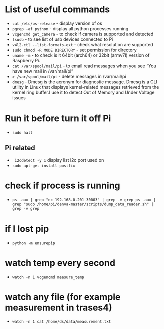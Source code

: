 # List of useful commands

* `cat /etc/os-release` - display version of os
* `pgrep -af python` - display all python processes running
* `vcgencmd get_camera` - to check if camera is supported and detected
* `lsusb` - to see list of usb devices connected to Pi
* `v4l2-ctl --list-formats-ext` - check what resolution are supported
* `sudo chmod -R MODE DIRECTORY` - set permission for directory
* `uname -m` - to check is it 64bit (arch64) or 32bit (armv7l) version of Raspberry Pi.
* `cat /var/spool/mail/pi` - to  email read messages when you see “You have new mail in /var/mail/pi”
* `> /var/spool/mail/pi` - delete messages in /var/mail/pi
* `dmesg` - Dmesg is the acronym for diagnostic message. Dmesg is a CLI utility in Linux that displays kernel-related messages retrieved from the kernel ring buffer.I use it to detect Out of Memory and Under Voltage issues 

# Run it before turn it off Pi

* ```sudo halt```

## Pi related

* ``` i2cdetect -y 1``` display list i2c port used on
* ```sudo apt-get install postfix```

# check if process is running

* `ps -aux | grep "nc 192.168.0.201 30003" | grep -v grep ps -aux | grep "sudo /home/pi/denva-master/scripts/dump_data_reader.sh" | grep -v grep`

# if I lost pip

* `python -m ensurepip`

# watch temp every second

* `watch -n 1 vcgencmd measure_temp`

# watch any file (for example measurement in trases4)

* `watch -n 1 cat /home/ds/data/measurement.txt`

